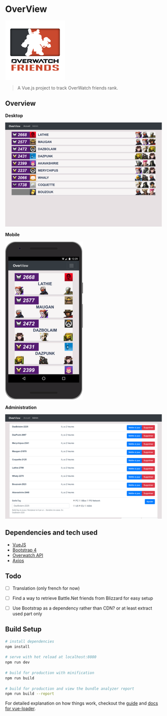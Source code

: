 # OverView

![OverView](https://raw.githubusercontent.com/dazbo/overview/master/static/img/icons/android-chrome-192x192.png)

> A Vue.js project to track OverWatch friends rank.

## Overview
**Desktop**

<img src="https://raw.githubusercontent.com/dazbo/overview/master/docs/imgs/overview_desktop_home.png" width="640px" />

**Mobile**

<img src="https://raw.githubusercontent.com/dazbo/overview/master/docs/imgs/overview_mobile_home.png" width="250px" />

**Administration**

<img src="https://raw.githubusercontent.com/dazbo/overview/master/docs/imgs/overview_desktop_admin.png" width="640px" />


## Dependencies and tech used
- [VueJS](https://vuejs.org/)
- [Bootstrap 4](http://getbootstrap.com/)
- [Overwatch API](https://github.com/alfg/overwatch-api/)
- [Axios](https://github.com/axios/axios/)


## Todo

- [ ] Translation (only french for now)
- [ ] Find a way to retrieve Battle.Net friends from Blizzard for easy setup
- [ ] Use Bootstrap as a dependency rather than CDN? or at least extract used part only



## Build Setup

``` bash
# install dependencies
npm install

# serve with hot reload at localhost:8080
npm run dev

# build for production with minification
npm run build

# build for production and view the bundle analyzer report
npm run build --report
```

For detailed explanation on how things work, checkout the [guide](http://vuejs-templates.github.io/webpack/) and [docs for vue-loader](http://vuejs.github.io/vue-loader).
